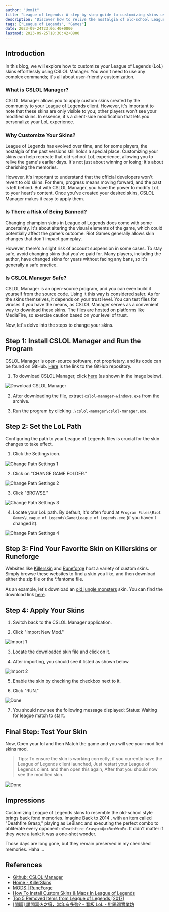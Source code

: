 ```yaml
---
author: "UmmIt"
title: "League of Legends: A step-by-step guide to customizing skins using CSLOL Manager"
description: "Discover how to relive the nostalgia of old-school League of Legends by customizing your skins with CSLOL Manager. Follow these simple steps to transform your gaming experience."
tags: ["League of Legends", "Games"]
date: 2023-09-24T23:06:40+0800
lastmod: 2023-09-25T18:30:42+0800
---
```


## Introduction

In this blog, we will explore how to customize your League of Legends (LoL) skins effortlessly using CSLOL Manager. You won't need to use any complex commands; it's all about user-friendly customization.

### What is CSLOL Manager?

CSLOL Manager allows you to apply custom skins created by the community to your League of Legends client. However, it's important to note that these skins are only visible to you; other players won't see your modified skins. In essence, it's a client-side modification that lets you personalize your LoL experience.

### Why Customize Your Skins?

League of Legends has evolved over time, and for some players, the nostalgia of the past versions still holds a special place. Customizing your skins can help recreate that old-school LoL experience, allowing you to relive the game's earlier days. It's not just about winning or losing; it's about cherishing the memories.

However, it's important to understand that the official developers won't revert to old skins. For them, progress means moving forward, and the past is left behind. But with CSLOL Manager, you have the power to modify LoL to your heart's content. Once you've created your desired skins, CSLOL Manager makes it easy to apply them.

### Is There a Risk of Being Banned?

Changing champion skins in League of Legends does come with some uncertainty. It's about altering the visual elements of the game, which could potentially affect the game's outcome. Riot Games generally allows skin changes that don't impact gameplay.

However, there's a slight risk of account suspension in some cases. To stay safe, avoid changing skins that you've paid for. Many players, including the author, have changed skins for years without facing any bans, so it's generally a safe practice.

### Is CSLOL Manager Safe?

CSLOL Manager is an open-source program, and you can even build it yourself from the source code. Using it this way is considered safer. As for the skins themselves, it depends on your trust level. You can test files for viruses if you have the means, as CSLOL Manager serves as a convenient way to download these skins. The files are hosted on platforms like MediaFire, so exercise caution based on your level of trust.

Now, let's delve into the steps to change your skins.

## Step 1: Install CSLOL Manager and Run the Program

CSLOL Manager is open-source software, not proprietary, and its code can be found on GitHub. [Here](https://github.com/LeagueToolkit/cslol-manager) is the link to the GitHub repository.

1. To download CSLOL Manager, click [here](https://github.com/LeagueToolkit/cslol-manager/releases/tag/2023-09-17-cb6885f) (as shown in the image below).

![Download CSLOL Manager](./download-cslol-manager.png)

2. After downloading the file, extract `cslol-manager-windows.exe` from the archive.

3. Run the program by clicking `.\cslol-manager\cslol-manager.exe`.

## Step 2: Set the LoL Path

Configuring the path to your League of Legends files is crucial for the skin changes to take effect.

1. Click the Settings icon.

![Change Path Settings 1](./Setting-PATH-1.png)

2. Click on "CHANGE GAME FOLDER."

![Change Path Settings 2](./Setting-PATH-2.png)

3. Click "BROWSE."

![Change Path Settings 3](./Setting-PATH-3.png)

4. Locate your LoL path. By default, it's often found at `Program Files\Riot Games\League of Legends\Game\League of Legends.exe` (if you haven't changed it).

![Change Path Settings 4](./Setting-PATH-4.png)

## Step 3: Find Your Favorite Skin on Killerskins or Runeforge

Websites like [Killerskin](https://killerskins.com/) and [Runeforge](https://www.runeforge.io/mods) host a variety of custom skins. Simply browse these websites to find a skin you like, and then download either the zip file or the *.fantome file.

As an example, let's download an [old jungle monsters](https://killerskins.com/frachlitz/mods/misc/jungle-creeps/old-jungle-monsters-rift-herald/) skin. You can find the download link [here](https://drive.google.com/file/d/1-ha5O7lo4ImbGKALrK9PzX-DaMYWf8OU/view).

## Step 4: Apply Your Skins

1. Switch back to the CSLOL Manager application.

2. Click "Import New Mod."

![Import 1](./IMPORT-1.png)

3. Locate the downloaded skin file and click on it.

4. After importing, you should see it listed as shown below.

![Import 2](./IMPORT-2.png)

5. Enable the skin by checking the checkbox next to it.

6. Click "RUN."

![Done](./Done.png)

7. You should now see the following message displayed: Status: Waiting for league match to start.

## Final Step: Test Your Skin

Now, Open your lol and then Match the game and you will see your modified skins mod.

>Tips: To ensure the skin is working correctly, if you currently have the League of Legends client launched, Just restart your League of Legends client. and then open this again, After that you should now see the modified skin.

![Done](./Display.png)

## Impressions

Customizing League of Legends skins to resemble the old-school style brings back fond memories. Imagine Back to 2014 , with an item called "Deathfire Grasp," playing as LeBlanc and executing the perfect combo to obliterate every opponent: `<Deathfire Grasp><Q><R><W><E>`. It didn't matter if they were a tank; it was a one-shot wonder. 

Those days are long gone, but they remain preserved in my cherished memories. Haha ...

## References

- [Github: CSLOL Manager](https://github.com/LeagueToolkit/cslol-manager)
- [Home - KillerSkins](https://killerskins.com/)
- [MODS | RuneForge](https://www.runeforge.io/mods)
- [How To Install Custom Skins & Maps In League of Legends](https://onion.tube/watch?v=BGVK4ZwGa6c)
- [Top 5 Removed Items from League of Legends [2017]](https://onion.tube/watch?v=5bo3G3avGNo)
- [[閒聊] 請問冥火之擁，當年有多強? - 看板 LoL - 批踢踢實業坊](https://www.ptt.cc/bbs/LoL/M.1693984221.A.B70.html)
